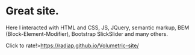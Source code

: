 # Great site.
   Here I interacted with HTML and CSS, JS, JQuery, semantic markup, BEM (Block-Element-Modifier), Bootstrap SlickSlider and many others.

 Click to rate!>https://radjap.github.io/Volumetric-site/
